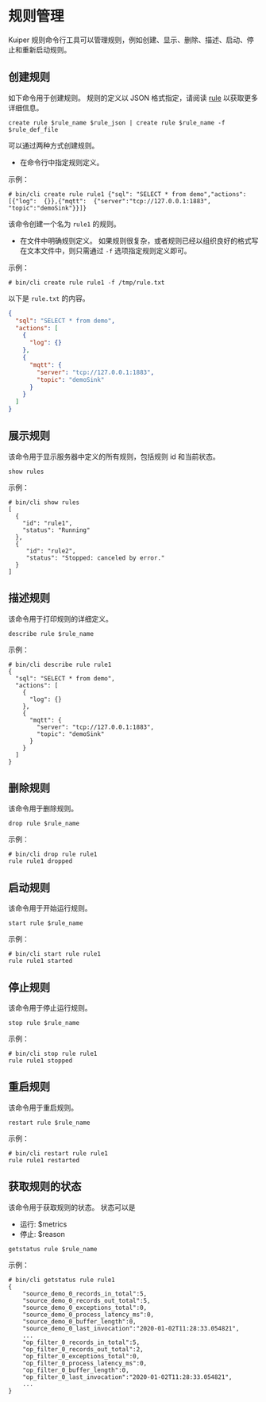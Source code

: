 # 规则管理

Kuiper 规则命令行工具可以管理规则，例如创建、显示、删除、描述、启动、停止和重新启动规则。

## 创建规则

如下命令用于创建规则。 规则的定义以 JSON 格式指定，请阅读 [rule](../rules/overview.md) 以获取更多详细信息。

```shell
create rule $rule_name $rule_json | create rule $rule_name -f $rule_def_file
```

可以通过两种方式创建规则。

- 在命令行中指定规则定义。

示例：

```shell
# bin/cli create rule rule1 {"sql": "SELECT * from demo","actions": [{"log":  {}},{"mqtt":  {"server":"tcp://127.0.0.1:1883", "topic":"demoSink"}}]}
```

该命令创建一个名为 `rule1` 的规则。

- 在文件中明确规则定义。 如果规则很复杂，或者规则已经以组织良好的格式写在文本文件中，则只需通过 `-f` 选项指定规则定义即可。

示例：

```shell
# bin/cli create rule rule1 -f /tmp/rule.txt
```

以下是 `rule.txt` 的内容。

```json
{
  "sql": "SELECT * from demo",
  "actions": [
    {
      "log": {}
    },
    {
      "mqtt": {
        "server": "tcp://127.0.0.1:1883",
        "topic": "demoSink"
      }
    }
  ]
}
```

## 展示规则

该命令用于显示服务器中定义的所有规则，包括规则 id 和当前状态。

```shell
show rules
```

示例：

```shell
# bin/cli show rules
[
  {
    "id": "rule1",
    "status": "Running"
  },
  {
     "id": "rule2",
     "status": "Stopped: canceled by error."
  }
]
```

## 描述规则

该命令用于打印规则的详细定义。

```shell
describe rule $rule_name
```

示例：

```shell
# bin/cli describe rule rule1
{
  "sql": "SELECT * from demo",
  "actions": [
    {
      "log": {}
    },
    {
      "mqtt": {
        "server": "tcp://127.0.0.1:1883",
        "topic": "demoSink"
      }
    }
  ]
}
```

## 删除规则

该命令用于删除规则。

```shell
drop rule $rule_name
```

示例：

```shell
# bin/cli drop rule rule1
rule rule1 dropped
```

## 启动规则

该命令用于开始运行规则。

```shell
start rule $rule_name
```

示例：

```shell
# bin/cli start rule rule1
rule rule1 started
```

## 停止规则

该命令用于停止运行规则。

```shell
stop rule $rule_name
```

示例：

```shell
# bin/cli stop rule rule1
rule rule1 stopped
```

## 重启规则

该命令用于重启规则。

```shell
restart rule $rule_name
```

示例：

```shell
# bin/cli restart rule rule1
rule rule1 restarted
```

## 获取规则的状态

该命令用于获取规则的状态。 状态可以是
- 运行: $metrics
- 停止: $reason

```shell
getstatus rule $rule_name
```

示例：

```shell
# bin/cli getstatus rule rule1
{
    "source_demo_0_records_in_total":5,
    "source_demo_0_records_out_total":5,
    "source_demo_0_exceptions_total":0,
    "source_demo_0_process_latency_ms":0,
    "source_demo_0_buffer_length":0,
    "source_demo_0_last_invocation":"2020-01-02T11:28:33.054821",
    ... 
    "op_filter_0_records_in_total":5,
    "op_filter_0_records_out_total":2,
    "op_filter_0_exceptions_total":0,
    "op_filter_0_process_latency_ms":0,
    "op_filter_0_buffer_length":0,
    "op_filter_0_last_invocation":"2020-01-02T11:28:33.054821",
    ...
}
```